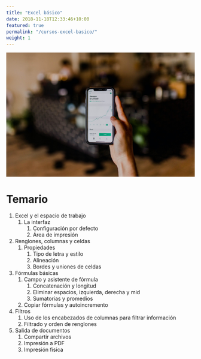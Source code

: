```yaml
---
title: "Excel básico"
date: 2018-11-18T12:33:46+10:00
featured: true
permalink: "/cursos-excel-basico/"
weight: 1
---
```


![Accounting Services](/images/austin-distel-nGc5RT2HmF0-unsplash.jpg)

# Temario 

1. Excel y el espacio de trabajo
    1. La interfaz
        1. Configuración por defecto 
        1. Área de impresión
1. Renglones, columnas y celdas
    1. Propiedades
        1. Tipo de letra y estilo
        1. Alineación
        1. Bordes y uniones de celdas
1. Fórmulas básicas
    1. Campo y asistente de fórmula
        1. Concatenación y longitud
        1. Eliminar espacios, izquierda, derecha y mid
        1. Sumatorias y promedios
    1. Copiar fórmulas y autoincremento
1. Filtros
    1. Uso de los encabezados de columnas para filtrar información
    1. Filtrado y orden de renglones
1. Salida de  documentos
    1. Compartir archivos
    1. Impresión a PDF
    1. Impresión física
